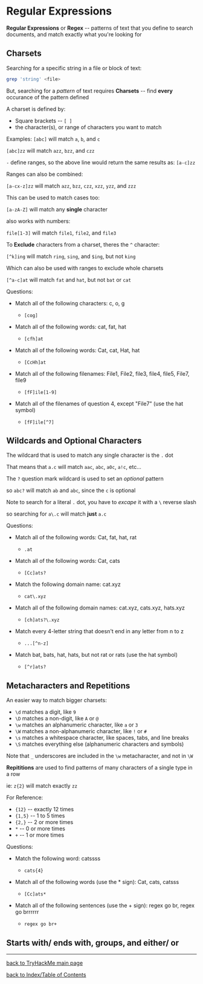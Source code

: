 # Regular Expressions

**Regular Expressions** or **Regex** -- patterns of text that you define to search documents, and match exactly what you're looking for


## Charsets

Searching for a specific string in a file or block of text:
```bash
grep 'string' <file>
```

But, searching for a *pattern* of text requires **Charsets** -- find **every** occurance of the pattern defined

A charset is defined by:
* Square brackets -- `[ ]`
* the character(s), or range of characters you want to match

Examples:
`[abc]` will match `a`, `b`, and `c`

`[abc]zz` will match `azz`, `bzz`, and `czz`

`-` define ranges, so the above line would return the same results as: `[a-c]zz`

Ranges can also be combined:

`[a-cx-z]zz` will match `azz`, `bzz`, `czz`, `xzz`, `yzz`, and `zzz`

This can be used to match cases too:

`[a-zA-Z]` will match any **single** character

also works with numbers:

`file[1-3]` will match `file1`, `file2`, and `file3`

To **Exclude** characters from a charset, theres the `^` character:

`[^k]ing` will match `ring`, `sing`, and `$ing`, but not `king`

Which can also be used with ranges to exclude whole charsets

`[^a-c]at` will match `fat` and `hat`, but not `bat` or `cat`

Questions:
* Match all of the following characters: c, o, g
    - `[cog]`

* Match all of the following words: cat, fat, hat
    - `[cfh]at`

* Match all of the following words: Cat, cat, Hat, hat
    - `[CcHh]at`

* Match all of the following filenames: File1, File2, file3, file4, file5, File7, file9
    - `[fF]ile[1-9]`

* Match all of the filenames of question 4, except "File7" (use the hat symbol)
    - `[fF]ile[^7]`


## Wildcards and Optional Characters

The wildcard that is used to match any single character is the `.` dot

That means that `a.c` will match `aac`, `abc`, `a0c`, `a!c`, etc...

The `?` question mark wildcard is used to set an *optional* pattern

so `abc?` will match `ab` and `abc`, since the `c` is optional

Note to search for a literal `.` dot, you have to *excape* it with a `\` reverse slash

so searching for `a\.c` will match **just** `a.c`

Questions:
* Match all of the following words: Cat, fat, hat, rat
    - `.at`

* Match all of the following words: Cat, cats
    - `[Cc]ats?`

* Match the following domain name: cat.xyz
    - `cat\.xyz`

* Match all of the following domain names: cat.xyz, cats.xyz, hats.xyz
    - `[ch]ats?\.xyz`

* Match every 4-letter string that doesn't end in any letter from n to z
    - `...[^n-z]`

* Match bat, bats, hat, hats, but not rat or rats (use the hat symbol)
    - `[^r]ats?`


## Metacharacters and Repetitions

An easier way to match bigger charsets:
* `\d` matches a digit, like `9`
* `\D` matches a non-digit, like `A` or `@`
* `\w` matches an alphanumeric character, like `a` or `3`
* `\W` matches a non-alphanumeric character, like `!` or `#`
* `\s` matches a whitespace character, like spaces, tabs, and line breaks
* `\S` matches everything else (alphanumeric characters and symbols)

Note that `_` underscores are included in the `\w` metacharacter, and not in `\W`

**Repititions** are used to find patterns of many characters of a single type in a row

ie: `z{2}` will match exactly `zz`

For Reference:
* `{12}` -- exactly 12 times
* `{1,5}` -- 1 to 5 times
* `{2,}` -- 2 or more times
* `*` -- 0 or more times
* `+` -- 1 or more times

Questions:
* Match the following word: catssss
    - `cats{4}`

* Match all of the following words (use the * sign): Cat, cats, catsss
    - `[Cc]ats*`

* Match all of the following sentences (use the + sign): regex go br, regex go brrrrrr
    - `regex go br+`


## Starts with/ ends with, groups, and either/ or


---
[back to TryHackMe main page](thm.md)

[back to Index/Table of Contents](index.md)

